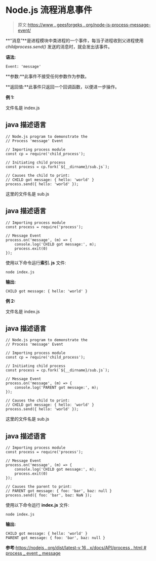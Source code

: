 # Node.js 流程消息事件

> 原文:[https://www . geesforgeks . org/node-js-process-message-event/](https://www.geeksforgeeks.org/node-js-process-message-event/)

**“消息”**是进程模块中类进程的一个事件，每当子进程收到父进程使用 *childprocess.send()* 发送的消息时，就会发出该事件。

**语法:**

```
Event: 'message'
```

**参数:**此事件不接受任何参数作为参数。

**返回值:**此事件只返回一个回调函数，以便进一步操作。

**例 1:**

文件名是 index.js

## java 描述语言

```
// Node.js program to demonstrate the 
// Process 'message' Event

// Importing process module
const cp = require('child_process');

// Initiating child process
const process = cp.fork(`${__dirname}/sub.js`);

// Causes the child to print:
// CHILD got message: { hello: 'world' }
process.send({ hello: 'world' });
```

这里的文件名是 sub.js

## java 描述语言

```
// Importing process module
const process = require('process');

// Message Event
process.on('message', (m) => {
    console.log('CHILD got message:', m);
    process.exit(0)
});
```

使用以下命令运行**索引. js** 文件:

```
node index.js
```

**输出:**

```
CHILD got message: { hello: 'world' }
```

**例 2:**

文件名是 index.js

## java 描述语言

```
// Node.js program to demonstrate the 
// Process 'message' Event

// Importing process module
const cp = require('child_process');

// Initiating child process
const process = cp.fork(`${__dirname}/sub.js`);

// Message Event
process.on('message', (m) => {
    console.log('PARENT got message:', m);
});

// Causes the child to print:
// CHILD got message: { hello: 'world' }
process.send({ hello: 'world' });
```

这里的文件名是 sub.js

## java 描述语言

```
// Importing process module
const process = require('process');

// Message Event
process.on('message', (m) => {
    console.log('CHILD got message:', m);
    process.exit(0)
});

// Causes the parent to print:
// PARENT got message: { foo: 'bar', baz: null }
process.send({ foo: 'bar', baz: NaN });
```

使用以下命令运行 **index.js** 文件:

```
node index.js
```

**输出:**

```
CHILD got message: { hello: 'world' }
PARENT got message: { foo: 'bar', baz: null }
```

**参考:**[https://nodejs . org/dist/latest-v 16 . x/docs/API/process . html # process _ event _ message](https://nodejs.org/dist/latest-v16.x/docs/api/process.html#process_event_message)